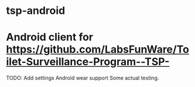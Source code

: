 tsp-android
===========
Android client for https://github.com/LabsFunWare/Toilet-Surveillance-Program--TSP-
==========
TODO:
Add settings
Android wear support
Some actual testing. 
